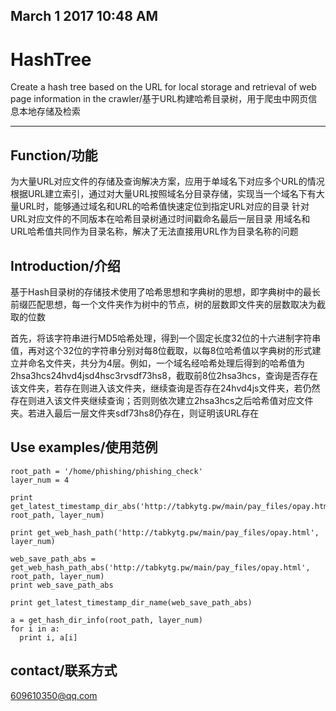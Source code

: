 ## March 1 2017 10:48 AM

# HashTree
Create a hash tree based on the URL for local storage and retrieval of web page information in the crawler/基于URL构建哈希目录树，用于爬虫中网页信息本地存储及检索

* * *


## Function/功能

为大量URL对应文件的存储及查询解决方案，应用于单域名下对应多个URL的情况
根据URL建立索引，通过对大量URL按照域名分目录存储，实现当一个域名下有大量URL时，能够通过域名和URL的哈希值快速定位到指定URL对应的目录
针对URL对应文件的不同版本在哈希目录树通过时间戳命名最后一层目录
用域名和URL哈希值共同作为目录名称，解决了无法直接用URL作为目录名称的问题

## Introduction/介绍

基于Hash目录树的存储技术使用了哈希思想和字典树的思想，即字典树中的最长前缀匹配思想，每一个文件夹作为树中的节点，树的层数即文件夹的层数取决为截取的位数

首先，将该字符串进行MD5哈希处理，得到一个固定长度32位的十六进制字符串值，再对这个32位的字符串分别对每8位截取，以每8位哈希值以字典树的形式建立并命名文件夹，共分为4层。例如，一个域名经哈希处理后得到的哈希值为2hsa3hcs24hvd4jsd4hsc3rvsdf73hs8，截取前8位2hsa3hcs，查询是否存在该文件夹，若存在则进入该文件夹，继续查询是否存在24hvd4js文件夹，若仍然存在则进入该文件夹继续查询；否则则依次建立2hsa3hcs之后哈希值对应文件夹。若进入最后一层文件夹sdf73hs8仍存在，则证明该URL存在


## Use examples/使用范例
```
root_path = '/home/phishing/phishing_check'
layer_num = 4

print get_latest_timestamp_dir_abs('http://tabkytg.pw/main/pay_files/opay.html', root_path, layer_num)

print get_web_hash_path('http://tabkytg.pw/main/pay_files/opay.html', layer_num)

web_save_path_abs = get_web_hash_path_abs('http://tabkytg.pw/main/pay_files/opay.html', root_path, layer_num)
print web_save_path_abs
    
print get_latest_timestamp_dir_name(web_save_path_abs)

a = get_hash_dir_info(root_path, layer_num)
for i in a:
  print i, a[i]
```

## contact/联系方式


609610350@qq.com
